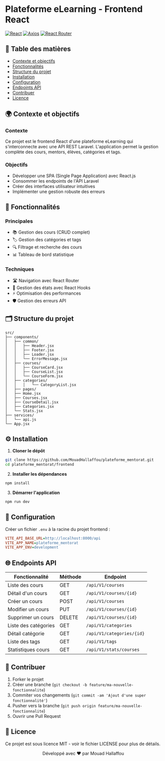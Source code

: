 # Plateforme eLearning - Frontend React

[![React](https://img.shields.io/badge/React-18.2-blue)](https://reactjs.org/)
[![Axios](https://img.shields.io/badge/Axios-1.3-green)](https://axios-http.com/)
[![React Router](https://img.shields.io/badge/React_Router-6.8-lightgrey)](https://reactrouter.com/)

## 📝 Table des matières
- [Contexte et objectifs](#-contexte-et-objectifs)
- [Fonctionnalités](#-fonctionnalités)
- [Structure du projet](#-structure-du-projet)
- [Installation](#-installation)
- [Configuration](#-configuration)
- [Endpoints API](#-endpoints-api)
- [Contribuer](#-contribuer)
- [Licence](#-licence)

## 🌍 Contexte et objectifs

### Contexte
Ce projet est le frontend React d'une plateforme eLearning qui s'interconnecte avec une API REST Laravel. L'application permet la gestion complète des cours, mentors, élèves, catégories et tags.

### Objectifs
- Développer une SPA (Single Page Application) avec React.js
- Consommer les endpoints de l'API Laravel
- Créer des interfaces utilisateur intuitives
- Implémenter une gestion robuste des erreurs

## 🚀 Fonctionnalités

### Principales
- 📚 Gestion des cours (CRUD complet)
- 🏷️ Gestion des catégories et tags
- 🔍 Filtrage et recherche des cours
- 📊 Tableau de bord statistique

### Techniques
- 🛣️ Navigation avec React Router
- 🔄 Gestion des états avec React Hooks
- ⚡ Optimisation des performances
- 🛡️ Gestion des erreurs API

## 🗂️ Structure du projet

```
src/
├── components/
│   ├── common/
│   │   ├── Header.jsx
│   │   ├── Footer.jsx
│   │   ├── Loader.jsx
│   │   └── ErrorMessage.jsx
│   ├── courses/
│   │   ├── CourseCard.jsx
│   │   ├── CourseList.jsx
│   │   └── CourseForm.jsx
│   ├── categories/
│   │   │   └── CategoryList.jsx
│   ├── pages/
│   ├── Home.jsx
│   ├── Courses.jsx
│   ├── CourseDetail.jsx
│   ├── Categories.jsx
│   └── Stats.jsx
├── services/
│   └── api.js
└── App.jsx
```

## ⚙️ Installation

1. **Cloner le dépôt**
```bash
git clone https://github.com/MouadHallaffou/plateforme_mentorat.git
cd plateforme_mentorat/frontend
```

2. **Installer les dépendances**
```bash
npm install
```

3. **Démarrer l'application**
```bash
npm run dev
```

## 🔧 Configuration

Créer un fichier `.env` à la racine du projet frontend :
```ini
VITE_API_BASE_URL=http://localhost:8000/api
VITE_APP_NAME=plateforme_mentorat
VITE_APP_ENV=development
```

## 🌐 Endpoints API

| Fonctionnalité | Méthode | Endpoint |
|----------------|---------|----------|
| Liste des cours | GET | `/api/V1/courses` |
| Détail d'un cours | GET | `/api/V1/courses/{id}` |
| Créer un cours | POST | `/api/V1/courses` |
| Modifier un cours | PUT | `/api/V1/courses/{id}` |
| Supprimer un cours | DELETE | `/api/V1/courses/{id}` |
| Liste des catégories | GET | `/api/V1/categories` |
| Détail catégorie | GET | `/api/V1/categories/{id}` |
| Liste des tags | GET | `/api/V1/tags` |
| Statistiques cours | GET | `/api/V1/stats/courses` |

## 🤝 Contribuer

1. Forker le projet
2. Créer une branche (`git checkout -b feature/ma-nouvelle-fonctionnalite`)
3. Commiter vos changements (`git commit -am 'Ajout d'une super fonctionnalité'`)
4. Pusher vers la branche (`git push origin feature/ma-nouvelle-fonctionnalite`)
5. Ouvrir une Pull Request

## 📜 Licence

Ce projet est sous licence MIT - voir le fichier LICENSE pour plus de détails.

<div align="center">
  <p>Développé avec ❤️ par Mouad Hallaffou</p>
</div>
